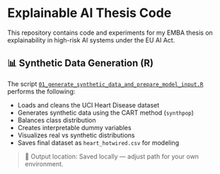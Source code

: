 # Explainable AI Thesis Code
This repository contains code and experiments for my EMBA thesis on explainability in high-risk AI systems under the EU AI Act.

## 📊 Synthetic Data Generation (R)

The script [`01_generate_synthetic_data_and_prepare_model_input.R`](r_scripts/01_generate_synthetic_data_and_prepare_model_input.R) performs the following:

- Loads and cleans the UCI Heart Disease dataset
- Generates synthetic data using the CART method (`synthpop`)
- Balances class distribution
- Creates interpretable dummy variables
- Visualizes real vs synthetic distributions
- Saves final dataset as `heart_hotwired.csv` for modeling

> 📁 Output location: Saved locally — adjust path for your own environment.
